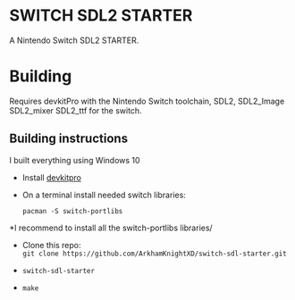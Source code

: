 # SWITCH SDL2 STARTER

A Nintendo Switch SDL2 STARTER.

# Building

Requires devkitPro with the Nintendo Switch toolchain, SDL2, SDL2_Image SDL2_mixer SDL2_ttf for the switch.

## Building instructions

I built everything using Windows 10

* Install [devkitpro](https://devkitpro.org/wiki/Getting_Started#Unix-like_platforms)

* On a terminal install needed switch libraries:
  
  `pacman -S switch-portlibs`

*I recommend to install all the switch-portlibs libraries/

* Clone this repo:  
  `git clone https://github.com/ArkhamKnightXD/switch-sdl-starter.git`

* `switch-sdl-starter`
* `make`